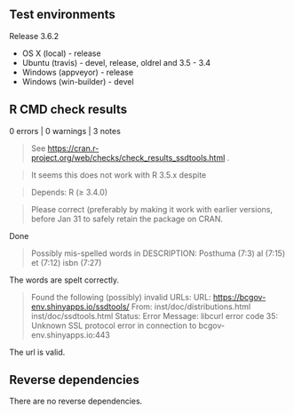 ## Test environments

Release 3.6.2

* OS X (local) - release
* Ubuntu (travis) - devel, release, oldrel and 3.5 - 3.4
* Windows (appveyor) - release
* Windows (win-builder) - devel

## R CMD check results

0 errors | 0 warnings | 3 notes

> See https://cran.r-project.org/web/checks/check_results_ssdtools.html .

> It seems this does not work with R 3.5.x despite

> Depends: 	R (≥ 3.4.0)

> Please correct (preferably by making it work with earlier versions, before Jan 31 to safely retain the package on CRAN.

Done

> Possibly mis-spelled words in DESCRIPTION:
  Posthuma (7:3)
  al (7:15)
  et (7:12)
  isbn (7:27)
  
The words are spelt correctly.

> Found the following (possibly) invalid URLs:
  URL: https://bcgov-env.shinyapps.io/ssdtools/
    From: inst/doc/distributions.html
          inst/doc/ssdtools.html
    Status: Error
    Message: libcurl error code 35:
      	Unknown SSL protocol error in connection to bcgov-env.shinyapps.io:443
      	
The url is valid.

## Reverse dependencies

There are no reverse dependencies.
